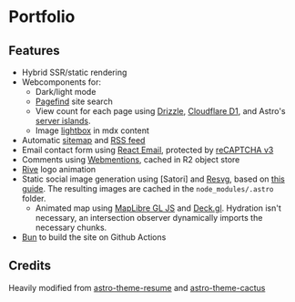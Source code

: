 # Portfolio

## Features

- Hybrid SSR/static rendering
- Webcomponents for:
  - Dark/light mode
  - [Pagefind](https://pagefind.app/) site search
  - View count for each page using [Drizzle](https://orm.drizzle.team/), [Cloudflare D1](https://developers.cloudflare.com/d1/), and Astro's [server islands](https://astro.build/blog/future-of-astro-server-islands/).
  - Image [lightbox](https://code.juliancataldo.com/component/astro-lightbox/) in mdx content
- Automatic [sitemap](https://docs.astro.build/en/guides/integrations-guide/sitemap/) and [RSS feed](https://docs.astro.build/en/guides/rss/)
- Email contact form using [React Email](https://react.email/), protected by [reCAPTCHA v3](https://developers.google.com/recaptcha/docs/v3)
- Comments using [Webmentions](https://indieweb.org/Webmention), cached in R2 object store
- [Rive](https://github.com/rive-app/rive-wasm) logo animation
- Static social image generation using [Satori] and [Resvg](https://github.com/vercel/satori), based on [this guide](https://dietcode.io/p/astro-og/). The resulting images are cached in the `node_modules/.astro` folder.
  - Animated map using [MapLibre GL JS](https://maplibre.org/) and [Deck.gl](https://deck.gl/). Hydration isn't necessary, an intersection observer dynamically imports the necessary chunks.
- [Bun](https://bun.sh/) to build the site on Github Actions

## Credits

Heavily modified from [astro-theme-resume](https://github.com/srleom/astro-theme-resume) and
[astro-theme-cactus](https://github.com/chrismwilliams/astro-theme-cactus)
